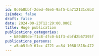 ```yaml
---
id: 0c0b0bbf-2ded-46e5-9af5-ba712131c6b3
isIndex: false
draft: false
date: 2024-09-23T12:29:00.000Z
title: Huge publication
publications_categories:
  - b80d09de-f1c8-4fc0-b1f3-dbfd2b67395f
publications_persons:
  - a5ab5fb9-61cc-4721-ac84-1088f818c472
---
```

